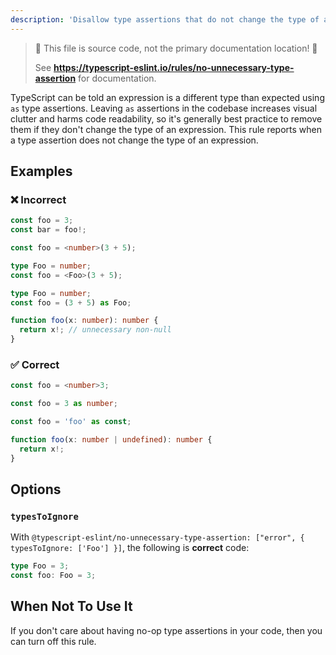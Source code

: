```yaml
---
description: 'Disallow type assertions that do not change the type of an expression.'
---
```


> 🛑 This file is source code, not the primary documentation location! 🛑
>
> See **https://typescript-eslint.io/rules/no-unnecessary-type-assertion** for documentation.

TypeScript can be told an expression is a different type than expected using `as` type assertions.
Leaving `as` assertions in the codebase increases visual clutter and harms code readability, so it's generally best practice to remove them if they don't change the type of an expression.
This rule reports when a type assertion does not change the type of an expression.

## Examples

<!--tabs-->

### ❌ Incorrect

```ts
const foo = 3;
const bar = foo!;
```

```ts
const foo = <number>(3 + 5);
```

```ts
type Foo = number;
const foo = <Foo>(3 + 5);
```

```ts
type Foo = number;
const foo = (3 + 5) as Foo;
```

```ts
function foo(x: number): number {
  return x!; // unnecessary non-null
}
```

### ✅ Correct

```ts
const foo = <number>3;
```

```ts
const foo = 3 as number;
```

```ts
const foo = 'foo' as const;
```

```ts
function foo(x: number | undefined): number {
  return x!;
}
```

## Options

### `typesToIgnore`

With `@typescript-eslint/no-unnecessary-type-assertion: ["error", { typesToIgnore: ['Foo'] }]`, the following is **correct** code:

```ts option='{ "typesToIgnore": ["Foo"] }' showPlaygroundButton
type Foo = 3;
const foo: Foo = 3;
```

## When Not To Use It

If you don't care about having no-op type assertions in your code, then you can turn off this rule.

